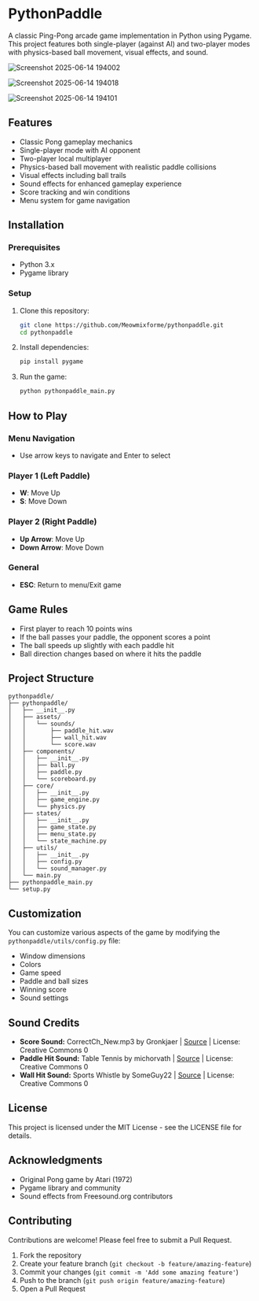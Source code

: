 # PythonPaddle

A classic Ping-Pong arcade game implementation in Python using Pygame. This project features both single-player (against AI) and two-player modes with physics-based ball movement, visual effects, and sound.

![Screenshot 2025-06-14 194002](https://github.com/user-attachments/assets/453b6430-7b73-4839-82d7-acce3ff5490d)

![Screenshot 2025-06-14 194018](https://github.com/user-attachments/assets/295ca365-47a3-4447-8abb-39775715d447)

![Screenshot 2025-06-14 194101](https://github.com/user-attachments/assets/14ee04a6-6c63-4221-aca1-15678682635b)



## Features

- Classic Pong gameplay mechanics
- Single-player mode with AI opponent
- Two-player local multiplayer
- Physics-based ball movement with realistic paddle collisions
- Visual effects including ball trails
- Sound effects for enhanced gameplay experience
- Score tracking and win conditions
- Menu system for game navigation

## Installation

### Prerequisites

- Python 3.x
- Pygame library

### Setup

1. Clone this repository:

    ```bash
    git clone https://github.com/Meowmixforme/pythonpaddle.git
    cd pythonpaddle
    ```

2. Install dependencies:

    ```bash
    pip install pygame
    ```

3. Run the game:

    ```bash
    python pythonpaddle_main.py
    ```

## How to Play

### Menu Navigation
- Use arrow keys to navigate and Enter to select

### Player 1 (Left Paddle)
- **W**: Move Up
- **S**: Move Down

### Player 2 (Right Paddle)
- **Up Arrow**: Move Up
- **Down Arrow**: Move Down

### General
- **ESC**: Return to menu/Exit game

## Game Rules

- First player to reach 10 points wins
- If the ball passes your paddle, the opponent scores a point
- The ball speeds up slightly with each paddle hit
- Ball direction changes based on where it hits the paddle

## Project Structure

```
pythonpaddle/
├── pythonpaddle/
│   ├── __init__.py
│   ├── assets/
│   │   └── sounds/
│   │       ├── paddle_hit.wav
│   │       ├── wall_hit.wav
│   │       └── score.wav
│   ├── components/
│   │   ├── __init__.py
│   │   ├── ball.py
│   │   ├── paddle.py
│   │   └── scoreboard.py
│   ├── core/
│   │   ├── __init__.py
│   │   ├── game_engine.py
│   │   └── physics.py
│   ├── states/
│   │   ├── __init__.py
│   │   ├── game_state.py
│   │   ├── menu_state.py
│   │   └── state_machine.py
│   ├── utils/
│   │   ├── __init__.py
│   │   ├── config.py
│   │   └── sound_manager.py
│   └── main.py
├── pythonpaddle_main.py
└── setup.py
```

## Customization

You can customize various aspects of the game by modifying the `pythonpaddle/utils/config.py` file:

- Window dimensions
- Colors
- Game speed
- Paddle and ball sizes
- Winning score
- Sound settings

## Sound Credits

- **Score Sound:** CorrectCh_New.mp3 by Gronkjaer | [Source](https://freesound.org/people/Gronkjaer/sounds/654321/) | License: Creative Commons 0
- **Paddle Hit Sound:** Table Tennis by michorvath | [Source](https://freesound.org/people/michorvath/sounds/269718/) | License: Creative Commons 0
- **Wall Hit Sound:** Sports Whistle by SomeGuy22 | [Source](https://freesound.org/people/SomeGuy22/sounds/431327/) | License: Creative Commons 0

## License

This project is licensed under the MIT License - see the LICENSE file for details.

## Acknowledgments

- Original Pong game by Atari (1972)
- Pygame library and community
- Sound effects from Freesound.org contributors

## Contributing

Contributions are welcome! Please feel free to submit a Pull Request.

1. Fork the repository  
2. Create your feature branch (`git checkout -b feature/amazing-feature`)  
3. Commit your changes (`git commit -m 'Add some amazing feature'`)  
4. Push to the branch (`git push origin feature/amazing-feature`)  
5. Open a Pull Request  
